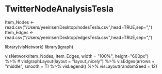 # TwitterNodeAnalysisTesla

Item_Nodes <- read.csv("/Users/yeeiriser/Desktop/nodesTesla.csv",head=TRUE,sep=",")
Item_Edges <- read.csv("/Users/yeeiriser/Desktop/edgesTesla.csv",head=TRUE,sep=",")

library(visNetwork)
library(igraph)

visNetwork(Item_Nodes, Item_Edges, width = "100%", height="600px")  %>%
    # visIgraphLayout(layout = "layout_nicely") %>%
    visEdges(arrows = "middle", smooth = T) %>%
    visLegend() %>%
    visLayout(randomSeed = 12) 

